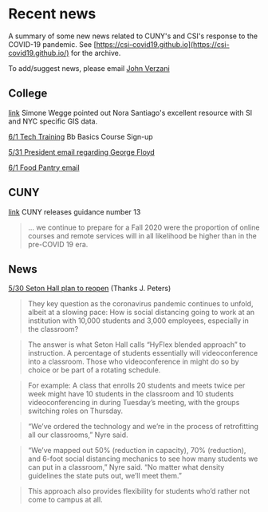 # Recent news

A summary of some new news related to CUNY's and CSI's response to the COVID-19 pandemic. See [https://csi-covid19.github.io](https://csi-covid19.github.io/) for the archive.

To add/suggest news, please email [John Verzani](mailto:jverzani@gmail.com)

## College

[link](https://bit.ly/csicovid19) Simone Wegge pointed out Nora Santiago's excellent resource with SI and NYC specific GIS  data.

[6/1 Tech Training](/Technology/6-1-tech)  Bb Basics Course Sign-up

[5/31 President email regarding George Floyd](/College/5-31-pres)


[6/1 Food Pantry email](/College/6-1-pantry)

##  CUNY

[link](/CUNY/guidance-13.pdf) CUNY releases guidance number 13

>  ... we continue to prepare for a Fall 2020 were the proportion of online courses and remote services will in all likelihood be higher than in the pre-COVID 19 era.


## News

[5/30 Seton Hall plan to reopen](https://www.app.com/story/news/education/2020/05/27/seton-hall-coronavirus-fall-semester/5264854002/) (Thanks  J. Peters)

> They key question as the coronavirus pandemic continues to unfold, albeit at a slowing pace: How is social distancing going to work at an institution with 10,000 students and 3,000 employees, especially in the classroom?

> The answer is what Seton Hall calls “HyFlex blended approach” to instruction. A percentage of students essentially will videoconference into a classroom. Those who videoconference in might do so by choice or be part of a rotating schedule.

> For example: A class that enrolls 20 students and meets twice per week might have 10 students in the classroom and 10 students videoconferencing in during Tuesday’s meeting, with the groups switching roles on Thursday.

>  “We’ve ordered the technology and we’re in the process of retrofitting all our classrooms,” Nyre said.

> “We’ve mapped out 50% (reduction in capacity), 70% (reduction), and 6-foot social distancing mechanics to see how many students we can put in a classroom,” Nyre said. “No matter what density guidelines the state puts out, we’ll meet them.”

> This approach also provides flexibility for students who’d rather not come to campus at all.


	

